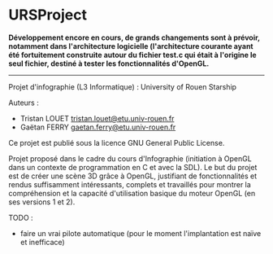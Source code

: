 URSProject
==========


**Développement encore en cours, de grands changements sont à prévoir,
notamment dans l'architecture logicielle (l'architecture courante ayant
été fortuitement construite autour du fichier test.c qui était à
l'origine le seul fichier, destiné à tester les fonctionnalités d'OpenGL.**

------------------------------------------------------------------------

Projet d'infographie (L3 Informatique) : University of Rouen Starship

Auteurs :
- Tristan LOUET <tristan.louet@etu.univ-rouen.fr>
- Gaëtan FERRY <gaetan.ferry@etu.univ-rouen.fr>

Ce projet est publié sous la licence GNU General Public License.

Projet proposé dans le cadre du cours d'Infographie (initiation à OpenGL dans un contexte de programmation en C et
avec la SDL). Le but du projet est de créer une scène 3D grâce à OpenGL, justifiant de fonctionnalités et rendus
suffisamment intéressants, complets et travaillés pour montrer la compréhension et la capacité d'utilisation basique
du moteur OpenGL (en ses versions 1 et 2).

TODO :

- faire un vrai pilote automatique (pour le moment l'implantation est
  naïve et inefficace)
